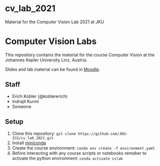 # cv_lab_2021
Material for the Computer Vision Lab 2021 at JKU

# Computer Vision Labs

This repository contains the material for the course Computer Vision at the Johannes Kepler University Linz, Austria.

Slides and lab material can be found in [Moodle](https://moodle.jku.at/jku/course/view.php?id=15594).

## Staff

* Erich Kobler (@koblererich)
* Indrajit Kurmi
* Someone

## Setup

1. Clone this repository: `git clone https://github.com/JKU-ICG/cv_lab_2021.git`
2. Install [miniconda](https://docs.conda.io/en/latest/miniconda.html)
3. Create the course environment: `conda env create -f environment.yaml`
4. Before interacting with any course scripts or notebooks remeber to activate the python environment: `conda activate cvlab`
